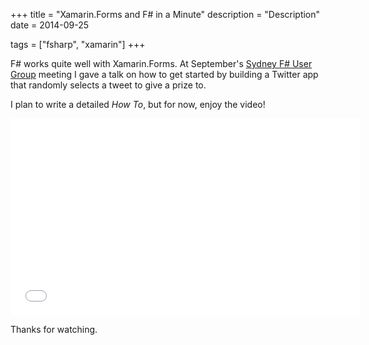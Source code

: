+++
title = "Xamarin.Forms and F# in a Minute"
description = "Description"
date = 2014-09-25

tags = ["fsharp", "xamarin"]
+++

F# works quite well with Xamarin.Forms. At September's [Sydney F# User Group](http://www.meetup.com/fsharpsydney) meeting I gave a talk on how to get started by building a Twitter app that randomly selects a tweet to give a prize to.

I plan to write a detailed _How To_, but for now, enjoy the video!

<iframe width="560" height="315" src="//www.youtube.com/embed/h39eb_UzNlg" frameborder="0" allowfullscreen></iframe>

Thanks for watching.